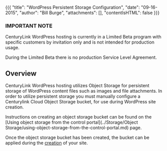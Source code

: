 {{{
  "title": "WordPress Persistent Storage Configuration",
  "date": "09-16-2015",
  "author": "Bill Burge",
  "attachments": [],
  "contentIsHTML": false
}}}

### IMPORTANT NOTECenturyLink WordPress hosting is currently in a Limited Beta program with specific customers by invitation only and is not intended for production usage.During the Limited Beta there is no production Service Level Agreement.## Overview

CenturyLink WordPress hosting utilizes Object Storage for persistent storage of WordPress content files such as images and file attachments.  In order to utilize persistent storage you must manually configure a Centurylink Cloud Object Storage bucket, for use during WordPress site creation.

Instructions on creating an object storage bucket can be found on the
[Using object storage from the control portal](../Storage/Object Storage/using-object-storage-from-the-control-portal.md) page.

Once the object storage bucket has been created, the bucket can be applied during the [creation](https://www.ctl.io/knowledge-base/wordpress/getting-started-with-wordpress-as-a-service/) of your site.

